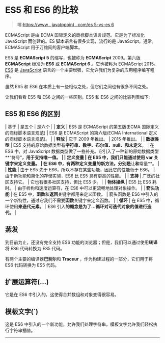 # ES5 和 ES6 的比较

> 噻:[https://www . javatppoint . com/es 5-vs-es 6](https://www.javatpoint.com/es5-vs-es6)

ECMAScript 是由 ECMA 国际定义的商标脚本语言规范。它是为了标准化 JavaScript 而创建的。ES 脚本语言有很多实现，流行的是 JavaScript。通常，ECMAScript 用于万维网的客户端脚本。

ES5 是 **ECMAScript 5** 的缩写，也被称为 **ECMAScript** 2009。第六版 **ECMAScript** 标准为 **ES6** 或 **ECMAScript 6** 。它也被称为 ECMAScript 2015。 [ES6](https://www.javatpoint.com/es6) 是 [JavaScript](https://www.javatpoint.com/javascript-tutorial) 语言的一个主要增强，它允许我们为复杂的应用程序编写程序。

虽然 ES5 和 ES6 在本质上有一些相似之处，但它们之间也有很多不同之处。

让我们看看 ES5 和 ES6 之间的一些区别。ES5 和 ES6 之间的比较列表如下:

## ES5 和 ES6 的区别

| 基于 | 是五个 | 是六个 |
| **定义** | ES5 是 ECMAScript 的第五版(ECMA 国际定义的商标脚本语言规范) | ES6 是 ECMAScript 的第六版(ECMA International 定义的商标脚本语言规范)。 |
| **释放** | 它于 2009 年推出。 | 2015 年推出。 |
| **数据类型** | ES5 支持的原始数据类型有**字符串、数字、布尔值、null、**和**未定义**。 | 在 ES6 中，对 JavaScript 数据类型做了一些补充。它引入了一种新的原始数据类型**“符号”**，用于支持唯一值。 |
| **定义变量** | 在 ES5 中，我们只能通过使用 **var** 关键字来定义变量。 | 在 ES6 中，有两种定义变量的新方法，分别是**让**和**常量**。 |
| **性能** | 由于 ES5 先于 ES6，所以不存在某些功能，因此它的性能低于 ES6。 | 由于新功能和简化的存储实施，ES6 比 ES5 具有更高的性能。 |
| **支持** | 广泛的社区支持它。 | 它也有很多社区支持，但比 ES5 少。 |
| **物体操纵** | ES5 比 ES6 耗时。 | 由于析构和速度运算符，在 ES6 中可以更流畅地处理对象操作。 |
| **箭头功能** | 在 ES5 中，**函数**和**返回**关键字都用来定义函数。 | 箭头函数是 ES6 中引入的一个新特性，通过它我们不需要**函数**关键字来定义函数。 |
| **循环** | 在 ES5 中，循环使用**来迭代元素。** | ES6 引入**的概念是为了...循环对可迭代对象的值进行迭代。** |

## 蒸发

到目前为止，还没有完全支持 ES6 功能的浏览器；但是，我们可以通过使用**转译**将 ES6 代码转换为 ES5 代码。

有两个主要的编译器**巴别尔**和 **Traceur** ，作为构建过程的一部分，它们用于将 ES6 代码转换为 ES5 代码。

## 扩展运算符(...)

它是在 ES6 中引入的，这使得合并数组和对象变得很容易。

## 模板文字(`)

这是 ES6 中引入的一个新功能，允许我们处理字符串。模板文字允许我们轻松执行字符串插值。

* * *